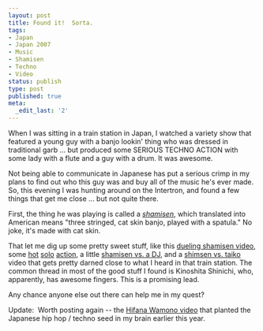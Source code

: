 ```yaml
---
layout: post
title: Found it!  Sorta.
tags:
- Japan
- Japan 2007
- Music
- Shamisen
- Techno
- Video
status: publish
type: post
published: true
meta:
  _edit_last: '2'
---
```

When I was sitting in a train station in Japan, I watched a variety show that featured a young guy with a banjo lookin' thing who was dressed in traditional garb ... but produced some SERIOUS TECHNO ACTION with some lady with a flute and a guy with a drum.  It was awesome.

Not being able to communicate in Japanese has put a serious crimp in my plans to find out who this guy was and buy all of the music he's ever made.  So, this evening I was hunting around on the Intertron, and found a few things that get me close ... but not quite there.

First, the thing he was playing is called a <a href="http://en.wikipedia.org/wiki/Shamisen"><em>shamisen</em></a>, which translated into American means "three stringed, cat skin banjo, played with a spatula."  No joke, it's made with cat skin.

That let me dig up some pretty sweet stuff, like this <a href="http://youtube.com/watch?v=w5rs7pfZuPs">dueling shamisen video</a>, some <a href="http://youtube.com/watch?v=LFI7ioIwsHY">hot</a> <a href="http://youtube.com/watch?v=DurmmxA5QP0">solo</a> <a href="http://youtube.com/watch?v=qWJrMA3zJ5o">action</a>, a little <a href="http://youtube.com/watch?v=j9QCQhKyskI">shamisen vs. a DJ</a>, and a <a href="http://youtube.com/watch?v=09vfa4vuHFY">shimsen vs. taiko</a> video that gets pretty darned close to what I heard in that train station.  The common thread in most of the good stuff I found is <span style="display:inline;">Kinoshita Shinichi, who, apparently, has awesome fingers.</span>  This is a promising lead.

Any chance anyone else out there can help me in my quest?

Update:  Worth posting again -- the <a href="http://www.youtube.com/watch?v=qQ8N0Cxhuz8">Hifana Wamono video</a> that planted the Japanese hip hop / techno seed in my brain earlier this year.
